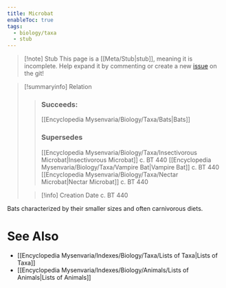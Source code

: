 ```yaml
---
title: Microbat
enableToc: true
tags:
  - biology/taxa
  - stub
---
```


> [!note] Stub
> This page is a [[Meta/Stub|stub]], meaning it is incomplete. Help expand it by commenting or create a new [issue](https://github.com/RagtimeGal/quartz--encyclopedia-mysenvaria/issues/new/choose) on the git!


> [!summary[](Meta/Stubs.md)info] Relation
> > ### Succeeds:
> > [[Encyclopedia Mysenvaria/Biology/Taxa/Bats|Bats]]
> > ### Supersedes 
> > [[Encyclopedia Mysenvaria/Biology/Taxa/Insectivorous Microbat|Insectivorous Microbat]] c. BT 440
> > [[Encyclopedia Mysenvaria/Biology/Taxa/Vampire Bat|Vampire Bat]] c. BT 440
> > [[Encyclopedia Mysenvaria/Biology/Taxa/Nectar Microbat|Nectar Microbat]] c. BT 440
>
> > [!info] Creation Date
> > c. BT 440

Bats characterized by their smaller sizes and often carnivorous diets.

# See Also
- [[Encyclopedia Mysenvaria/Indexes/Biology/Taxa/Lists of Taxa|Lists of Taxa]]
- [[Encyclopedia Mysenvaria/Indexes/Biology/Animals/Lists of Animals|Lists of Animals]]
